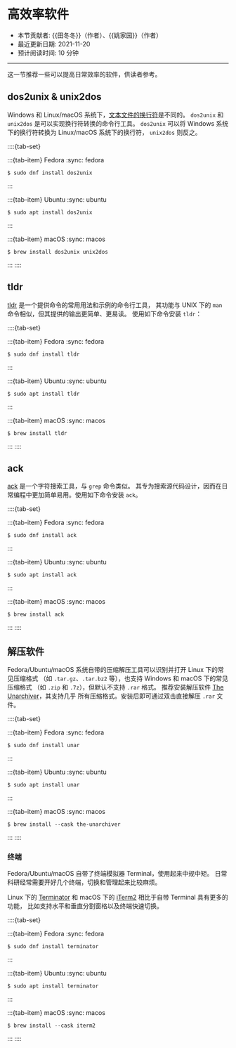 # 高效率软件

- 本节贡献者: {{田冬冬}}（作者）、{{姚家园}}（作者）
- 最近更新日期: 2021-11-20
- 预计阅读时间: 10 分钟

---

这一节推荐一些可以提高日常效率的软件，供读者参考。

## dos2unix & unix2dos

Windows 和 Linux/macOS 系统下，[文本文件的换行符](https://www.ruanyifeng.com/blog/2006/04/post_213.html)是不同的。
`dos2unix` 和 `unix2dos` 是可以实现换行符转换的命令行工具。
`dos2unix` 可以将 Windows 系统下的换行符转换为 Linux/macOS 系统下的换行符，
`unix2dos` 则反之。

::::{tab-set}

:::{tab-item} Fedora
:sync: fedora

```
$ sudo dnf install dos2unix
```
:::

:::{tab-item} Ubuntu
:sync: ubuntu

```
$ sudo apt install dos2unix
```
:::

:::{tab-item} macOS
:sync: macos

```
$ brew install dos2unix unix2dos
```
:::
::::

## tldr

[tldr](https://tldr.sh/) 是一个提供命令的常用用法和示例的命令行工具，
其功能与 UNIX 下的 `man` 命令相似，但其提供的输出更简单、更易读。
使用如下命令安装 `tldr`：

::::{tab-set}

:::{tab-item} Fedora
:sync: fedora

```
$ sudo dnf install tldr
```
:::

:::{tab-item} Ubuntu
:sync: ubuntu

```
$ sudo apt install tldr
```
:::

:::{tab-item} macOS
:sync: macos

```
$ brew install tldr
```
:::
::::

## ack

[ack](https://beyondgrep.com/) 是一个字符搜索工具，与 `grep` 命令类似。
其专为搜索源代码设计，因而在日常编程中更加简单易用。使用如下命令安装 `ack`。

::::{tab-set}

:::{tab-item} Fedora
:sync: fedora

```
$ sudo dnf install ack
```
:::

:::{tab-item} Ubuntu
:sync: ubuntu

```
$ sudo apt install ack
```
:::

:::{tab-item} macOS
:sync: macos

```
$ brew install ack
```
:::
::::

## 解压软件

Fedora/Ubuntu/macOS 系统自带的压缩解压工具可以识别并打开 Linux 下的常见压缩格式
（如 `.tar.gz`、`.tar.bz2` 等），也支持 Windows 和 macOS 下的常见压缩格式
（如 `.zip` 和 `.7z`），但默认不支持 `.rar` 格式。
推荐安装解压软件 [The Unarchiver](https://theunarchiver.com/)，其支持几乎
所有压缩格式。安装后即可通过双击直接解压 `.rar` 文件。

::::{tab-set}

:::{tab-item} Fedora
:sync: fedora

```
$ sudo dnf install unar
```
:::

:::{tab-item} Ubuntu
:sync: ubuntu

```
$ sudo apt install unar
```
:::

:::{tab-item} macOS
:sync: macos

```
$ brew install --cask the-unarchiver
```
:::
::::

### 终端

Fedora/Ubuntu/macOS 自带了终端模拟器 Terminal，使用起来中规中矩。
日常科研经常需要开好几个终端，切换和管理起来比较麻烦。

Linux 下的 [Terminator](https://gnome-terminator.org/) 和
macOS 下的 [iTerm2](https://iterm2.com/) 相比于自带 Terminal 具有更多的功能，
比如支持水平和垂直分割窗格以及终端快速切换。

::::{tab-set}

:::{tab-item} Fedora
:sync: fedora

```
$ sudo dnf install terminator
```
:::

:::{tab-item} Ubuntu
:sync: ubuntu

```
$ sudo apt install terminator
```
:::

:::{tab-item} macOS
:sync: macos

```
$ brew install --cask iterm2
```
:::
::::

